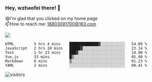 ### Hey, wzhaofei there! 👋

😄I'm glad that you clicked on my home page<br>
📫How to reach me: 18803091700@163.com<br>

![](https://github-readme-stats.vercel.app/api?username=wzhaofei&show_icons=true)

<!--START_SECTION:waka-->

```text
HTML         5 hrs 4 mins    █████████████▓░░░░░░░░░░░   54.09 %
JavaScript   2 hrs 10 mins   █████▓░░░░░░░░░░░░░░░░░░░   23.14 %
Text         1 hr 23 mins    ███▓░░░░░░░░░░░░░░░░░░░░░   14.90 %
Vue.js       33 mins         █▒░░░░░░░░░░░░░░░░░░░░░░░   05.98 %
Markdown     6 mins          ▒░░░░░░░░░░░░░░░░░░░░░░░░   01.23 %
YAML         2 mins          ░░░░░░░░░░░░░░░░░░░░░░░░░   00.41 %
```

<!--END_SECTION:waka-->

![visitors](https://visitor-badge.glitch.me/badge?page_id=wzhaofei)


<!--
**wzhaofei/wzhaofei** is a ✨ _special_ ✨ repository because its `README.md` (this file) appears on your GitHub profile.

[<img align="right" width="50%" src="https://github-readme-stats.vercel.app/api?username=wzhaofei&show_icons=true">](https://metrics.lecoq.io/wzhaofei#gh-light-mode-only)

Here are some ideas to get you started:

- 🔭 I’m currently working on ...
- 🌱 I’m currently learning ...
- 👯 I’m looking to collaborate on ...
- 🤔 I’m looking for help with ...
- 💬 Ask me about ...
- 📫 How to reach me: ...
- 😄 Pronouns: ...
- ⚡ Fun fact: ...
-->
